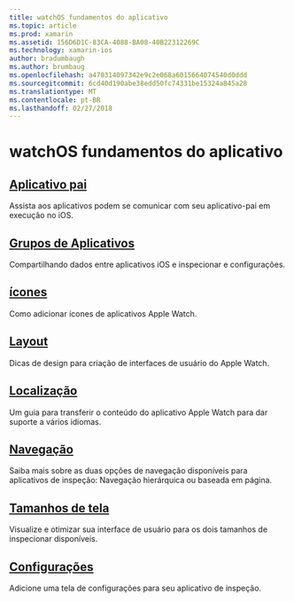 ```yaml
---
title: watchOS fundamentos do aplicativo
ms.topic: article
ms.prod: xamarin
ms.assetid: 156D6D1C-83CA-4088-BA08-40B22312269C
ms.technology: xamarin-ios
author: bradumbaugh
ms.author: brumbaug
ms.openlocfilehash: a470314097342e9c2e068a6015664074540d0ddd
ms.sourcegitcommit: 6cd40d190abe38edd50fc74331be15324a845a28
ms.translationtype: MT
ms.contentlocale: pt-BR
ms.lasthandoff: 02/27/2018
---
```

# <a name="watchos-application-fundamentals"></a>watchOS fundamentos do aplicativo


##  <a name="parent-applicationioswatchosapp-fundamentalsparent-appmd"></a>[Aplicativo pai](~/ios/watchos/app-fundamentals/parent-app.md)

Assista aos aplicativos podem se comunicar com seu aplicativo-pai em execução no iOS.

##  <a name="app-groupsioswatchosapp-fundamentalsapp-groupsmd"></a>[Grupos de Aplicativos](~/ios/watchos/app-fundamentals/app-groups.md)

Compartilhando dados entre aplicativos iOS e inspecionar e configurações.

##  <a name="iconsioswatchosapp-fundamentalsiconsmd"></a>[ícones](~/ios/watchos/app-fundamentals/icons.md)

Como adicionar ícones de aplicativos Apple Watch.

##  <a name="layoutioswatchosapp-fundamentalslayoutmd"></a>[Layout](~/ios/watchos/app-fundamentals/layout.md)

Dicas de design para criação de interfaces de usuário do Apple Watch.

##  <a name="localizationioswatchosapp-fundamentalslocalizationmd"></a>[Localização](~/ios/watchos/app-fundamentals/localization.md)

Um guia para transferir o conteúdo do aplicativo Apple Watch para dar suporte a vários idiomas.

##  <a name="navigationioswatchosapp-fundamentalsnavigationmd"></a>[Navegação](~/ios/watchos/app-fundamentals/navigation.md)

Saiba mais sobre as duas opções de navegação disponíveis para aplicativos de inspeção: Navegação hierárquica ou baseada em página.

##  <a name="screen-sizesioswatchosapp-fundamentalsscreen-sizesmd"></a>[Tamanhos de tela](~/ios/watchos/app-fundamentals/screen-sizes.md)

Visualize e otimizar sua interface de usuário para os dois tamanhos de inspecionar disponíveis.

##  <a name="settingsioswatchosapp-fundamentalssettingsmd"></a>[Configurações](~/ios/watchos/app-fundamentals/settings.md)

Adicione uma tela de configurações para seu aplicativo de inspeção.

